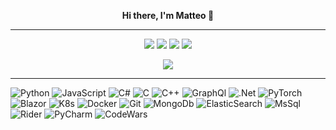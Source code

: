 <p align="center">
  <strong>Hi there, I'm Matteo 👋</strong>
</p>

---

<p align="center">
  <a href="https://linkedin.com/in/matteo-t-10124020"><img src="https://img.shields.io/badge/-Matteo%20Tosato-0077B5?style=flat&logo=Linkedin&logoColor=white" /></a>
  <a href="https://instagram.com/blualchemico"><img src="https://img.shields.io/badge/-@blualchemico-E4405F?style=flat&logo=Instagram&logoColor=white" /></a>
  <a href="https://www.pinterest.com/matteotosato"><img src="https://img.shields.io/badge/-@matteotosato-BD081C?style=flat&logo=Pinterest&logoColor=white" /></a>
  <a href="https://twitter.com/vishvamitra87"><img src="https://img.shields.io/badge/-@vishvamitra87-0077B5?style=flat&logo=Twitter&logoColor=white" /></a>
  
</p>

<p align="center">
  <a href="https://www.codewars.com/users/vishvamitra/completed" target"_blank"><img src="https://www.codewars.com/users/vishvamitra/badges/small" /></a>
</p>

---

![Python](https://img.shields.io/badge/-Python-05122A?style=flat&logo=python)
![JavaScript](https://img.shields.io/badge/-JavaScript-05122A?style=flat&logo=javascript)
![C#](https://img.shields.io/badge/-C%23-05122A?style=flat&logo=c-sharp&logoColor=green)
![C](https://img.shields.io/badge/-C-05122A?style=flat&logo=C&logoColor=A8B9CC)
![C++](https://img.shields.io/badge/-C++-05122A?style=flat&logo=C%2B%2B&logoColor=00599C)
![GraphQl](https://img.shields.io/badge/-GraphQl-05122A?style=flat&logo=graphql)
![.Net](https://img.shields.io/badge/-.NET-05122A?style=flat&logo=.net)
![PyTorch](https://img.shields.io/badge/-PyTorch-05122A?style=flat&logo=pytorch)
![Blazor](https://img.shields.io/badge/-Blazor-05122A?style=flat&logo=blazor&logoColor=purple)
![K8s](https://img.shields.io/badge/-Kubernetes-05122A?style=flat&logo=kubernetes)
![Docker](https://img.shields.io/badge/-Docker-05122A?style=flat&logo=docker)
![Git](https://img.shields.io/badge/-Git-05122A?style=flat&logo=git)
![MongoDb](https://img.shields.io/badge/-MongoDb-05122A?style=flat&logo=mongodb)
![ElasticSearch](https://img.shields.io/badge/-ElasticSearch-05122A?style=flat&logo=elasticsearch)
![MsSql](https://img.shields.io/badge/-Microsoft%20Sql%20Server-05122A?style=flat&logo=microsoft%20sql%20server)
![Rider](https://img.shields.io/badge/-Rider-05122A?style=flat&logo=rider)
![PyCharm](https://img.shields.io/badge/-PyCharm-05122A?style=flat&logo=pycharm)
![CodeWars](https://img.shields.io/badge/-CodeWars-05122A?style=flat&logo=codewars&logoColor=red)

